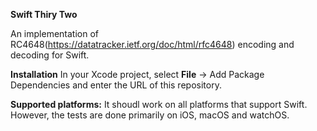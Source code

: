 **Swift Thiry Two**

An implementation of RC4648(https://datatracker.ietf.org/doc/html/rfc4648) encoding and decoding for Swift.

**Installation**
In your Xcode project, select **File** → Add Package Dependencies and enter the URL of this repository.

**Supported platforms:**
It shoudl work on all platforms that support Swift. However, the tests are done primarily on iOS, macOS and watchOS.
